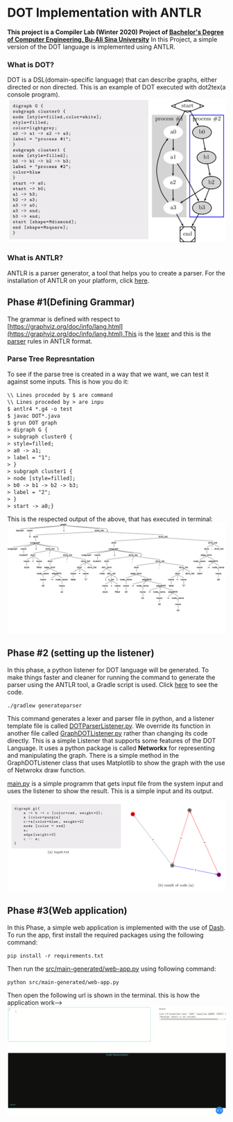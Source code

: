 # DOT Implementation with ANTLR
**This project is a Compiler Lab (Winter 2020) Project of [Bachelor's Degree of Computer Engineering, Bu-Ali Sina University](http://eng.basu.ac.ir/en/ce)**
In this Project, a simple version of the DOT language is implemented using ANTLR.  
### What is DOT?
DOT is a DSL(domain-specific language) that can describe graphs, either directed or non directed. This is an example of DOT executed with dot2tex(a console program).
![Alt text](doc/images/dot_ex_readme.png)
### What is ANTLR?
ANTLR is a parser generator, a tool that helps you to create a parser. For the installation of ANTLR on your platform, click [here](https://www.antlr.org/index.html).
## Phase #1(Defining Grammar)
The grammar is defined with respect to [https://graphviz.org/doc/info/lang.html](https://graphviz.org/doc/info/lang.html).This is the [lexer](src/antlr/DOTLexer.g4) and this is the [parser](src/antrl/DOTParser.g4) rules in ANTLR format.

### Parse Tree Represntation
To see if the parse tree is created in a way that we want, we can test it against some inputs. This is how you do it:
```
\\ Lines proceded by $ are command
\\ Lines proceded by > are inpu
$ antlr4 *.g4 -o test
$ javac DOT*.java
$ grun DOT graph
> digraph G {
> subgraph cluster0 {
> style=filled;
> a0 -> a1;
> label = "1";
> }
> subgraph cluster1 {
> node [style=filled];
> b0 -> b1 -> b2 -> b3;
> label = "2";
> }
> start -> a0;}
```
This is the respected output of the above, that has executed in terminal:
![Alt text](doc/images/parse-tree.png)

## Phase #2 (setting up the listener)
In this phase, a python listener for DOT language will
be generated. To make things faster and cleaner for running the command to generate the parser using the ANTLR tool, a Gradle script is used. Click [here](build.gradle) to see the code.
```
./gradlew generateparser
```
This command generates a lexer and parser file in python, and a listener template file is called [DOTParserListener.py](src/main-generated/DOTParserListener.py). We override its function in another file called [GraphDOTListener.py](src/main-genrated/GraphDOTListener.py) rather than changing its code directly. This is a simple Listener that supports some features of the DOT Language. It uses a python package is called **Networkx** for representing and manipulating the graph. There is a simple method in the GraphDOTListener class that uses Matplotlib to show the graph with the use of Netwrokx draw function.

[main.py](src/main-generated/main.py) is a simple programm that gets input file from the system input and uses the listener to show the result. This is a simple input and its output.

![runing the main file](doc/images/listener_readme.png)

## Phase #3(Web application)
In this Phase, a simple web application is implemented with the use of [Dash](https://dash.plotly.com/).
To run the app, first install the required packages using the following command:
```
pip install -r requirements.txt
```
Then run the [src/main-generated/web-app.py](src/main-generated/web-app.py) using following command:
```
python src/main-generated/web-app.py
```
Then open the following url is shown in the terminal. this is how the application work-->
![dash-app](doc/images/dash.gif)
